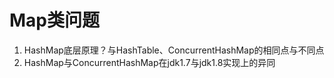 # Map类问题

1. HashMap底层原理？与HashTable、ConcurrentHashMap的相同点与不同点
2. HashMap与ConcurrentHashMap在jdk1.7与jdk1.8实现上的异同

